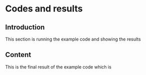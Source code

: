 # Codes and results

## Introduction
This section is running the example code and showing the results

## Content
This is the final result of the example code which is 
